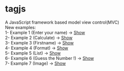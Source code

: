 # tagjs
A JavaScript framework based model view control(MVC)<br>
New examples:<br>
1- Example 1 (Enter your name) -> <a href="https://cdn.rawgit.com/tagjs/tagjs/master/Examples/Enter%20your%20name.html">Show</a><br>
2- Example 2 (Calculate) -> <a href="https://cdn.rawgit.com/tagjs/tagjs/master/Examples/Calculate.html">Show</a><br>
3- Example 3 (Firstname) -> <a href="https://cdn.rawgit.com/tagjs/tagjs/master/Examples/Firstname%20Lastname.html">Show</a><br>
4- Example 4 (Format) -> <a href="https://cdn.rawgit.com/tagjs/tagjs/master/Examples/Format%20Example.html">Show</a><br>
5- Example 5 (List) -> <a href="https://cdn.rawgit.com/tagjs/tagjs/master/Examples/List%20Example.html">Show</a><br>
6- Example 6 (Guess the Number !) -> <a href="https://cdn.rawgit.com/tagjs/tagjs/master/Examples/Guess%20the%20Number.html">Show</a><br>
7- Example 7 (Image) -> <a href="https://cdn.rawgit.com/tagjs/tagjs/master/Examples/Image.html">Show</a><br>
